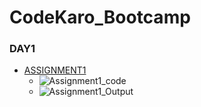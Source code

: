 # CodeKaro_Bootcamp

### DAY1
- [ASSIGNMENT1](https://github.com/Devansh0301/CodeKaro_Bootcamp/blob/main/DAY1/Assignment1.js)
  - ![Assignment1_code](https://github.com/Devansh0301/CodeKaro_Bootcamp/assets/130764624/13c78dba-aff7-4aab-b912-72cf11cb4265)
  - ![Assignment1_Output](https://github.com/Devansh0301/CodeKaro_Bootcamp/assets/130764624/7a129f2a-3b96-4afc-be2d-865c220db6c4)


